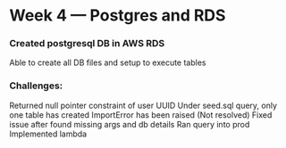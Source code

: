 # Week 4 — Postgres and RDS

### Created postgresql DB in AWS RDS
Able to create all DB files and setup to execute tables

### Challenges:
Returned null pointer constraint of user UUID
Under seed.sql query, only one table has created
ImportError has been raised (Not resolved)
Fixed issue after found missing args and db details
Ran query into prod
Implemented lambda